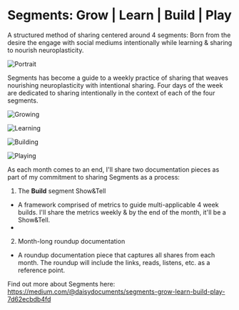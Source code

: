 # Segments: Grow | Learn | Build | Play

A structured method of sharing centered around 4 segments: Born from the desire the engage with social mediums intentionally while learning & sharing to nourish neuroplasticity. 

![Portrait](https://segments-imgs.s3.us-west-1.amazonaws.com/rooftop.jpeg)

Segments has become a guide to a weekly practice of sharing that weaves nourishing neuroplasticity with intentional sharing. Four days of the week are dedicated to sharing intentionally in the context of each of the four segments.

![Growing](https://segments-imgs.s3.us-west-1.amazonaws.com/growing.jpg)


![Learning](https://segments-imgs.s3.us-west-1.amazonaws.com/learning.jpg)


![Building](https://segments-imgs.s3.us-west-1.amazonaws.com/building.jpg)


![Playing](https://segments-imgs.s3.us-west-1.amazonaws.com/playing.jpg)

As each month comes to an end, I'll share two documentation pieces as part of my commitment to sharing Segments as a process:

1. The **Build** segment Show&Tell
- A framework comprised of metrics to guide multi-applicable 4 week builds. I'll share the metrics weekly & by the end of the month, it'll be a Show&Tell. 
- 
2. Month-long roundup documentation 
- A roundup documentation piece that captures all shares from each month. The roundup will include the links, reads, listens, etc. as a reference point.

Find out more about Segments here: https://medium.com/@daisydocuments/segments-grow-learn-build-play-7d62ecbdb4fd